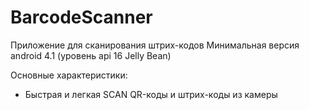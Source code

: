 # BarcodeScanner
Приложение для сканирования штрих-кодов
Минимальная версия android 4.1 (уровень api 16 Jelly Bean)

Основные характеристики:
- Быстрая и легкая SCAN QR-коды и штрих-коды из камеры
